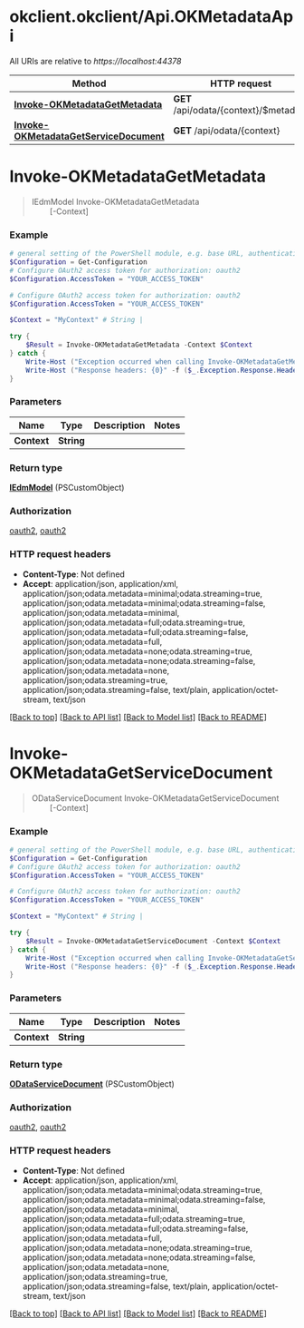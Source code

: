 # okclient.okclient/Api.OKMetadataApi

All URIs are relative to *https://localhost:44378*

Method | HTTP request | Description
------------- | ------------- | -------------
[**Invoke-OKMetadataGetMetadata**](OKMetadataApi.md#Invoke-OKMetadataGetMetadata) | **GET** /api/odata/{context}/$metadata | 
[**Invoke-OKMetadataGetServiceDocument**](OKMetadataApi.md#Invoke-OKMetadataGetServiceDocument) | **GET** /api/odata/{context} | 


<a name="Invoke-OKMetadataGetMetadata"></a>
# **Invoke-OKMetadataGetMetadata**
> IEdmModel Invoke-OKMetadataGetMetadata<br>
> &nbsp;&nbsp;&nbsp;&nbsp;&nbsp;&nbsp;&nbsp;&nbsp;[-Context] <String><br>



### Example
```powershell
# general setting of the PowerShell module, e.g. base URL, authentication, etc
$Configuration = Get-Configuration
# Configure OAuth2 access token for authorization: oauth2
$Configuration.AccessToken = "YOUR_ACCESS_TOKEN"

# Configure OAuth2 access token for authorization: oauth2
$Configuration.AccessToken = "YOUR_ACCESS_TOKEN"

$Context = "MyContext" # String | 

try {
    $Result = Invoke-OKMetadataGetMetadata -Context $Context
} catch {
    Write-Host ("Exception occurred when calling Invoke-OKMetadataGetMetadata: {0}" -f ($_.ErrorDetails | ConvertFrom-Json))
    Write-Host ("Response headers: {0}" -f ($_.Exception.Response.Headers | ConvertTo-Json))
}
```

### Parameters

Name | Type | Description  | Notes
------------- | ------------- | ------------- | -------------
 **Context** | **String**|  | 

### Return type

[**IEdmModel**](IEdmModel.md) (PSCustomObject)

### Authorization

[oauth2](../README.md#oauth2), [oauth2](../README.md#oauth2)

### HTTP request headers

 - **Content-Type**: Not defined
 - **Accept**: application/json, application/xml, application/json;odata.metadata=minimal;odata.streaming=true, application/json;odata.metadata=minimal;odata.streaming=false, application/json;odata.metadata=minimal, application/json;odata.metadata=full;odata.streaming=true, application/json;odata.metadata=full;odata.streaming=false, application/json;odata.metadata=full, application/json;odata.metadata=none;odata.streaming=true, application/json;odata.metadata=none;odata.streaming=false, application/json;odata.metadata=none, application/json;odata.streaming=true, application/json;odata.streaming=false, text/plain, application/octet-stream, text/json

[[Back to top]](#) [[Back to API list]](../README.md#documentation-for-api-endpoints) [[Back to Model list]](../README.md#documentation-for-models) [[Back to README]](../README.md)

<a name="Invoke-OKMetadataGetServiceDocument"></a>
# **Invoke-OKMetadataGetServiceDocument**
> ODataServiceDocument Invoke-OKMetadataGetServiceDocument<br>
> &nbsp;&nbsp;&nbsp;&nbsp;&nbsp;&nbsp;&nbsp;&nbsp;[-Context] <String><br>



### Example
```powershell
# general setting of the PowerShell module, e.g. base URL, authentication, etc
$Configuration = Get-Configuration
# Configure OAuth2 access token for authorization: oauth2
$Configuration.AccessToken = "YOUR_ACCESS_TOKEN"

# Configure OAuth2 access token for authorization: oauth2
$Configuration.AccessToken = "YOUR_ACCESS_TOKEN"

$Context = "MyContext" # String | 

try {
    $Result = Invoke-OKMetadataGetServiceDocument -Context $Context
} catch {
    Write-Host ("Exception occurred when calling Invoke-OKMetadataGetServiceDocument: {0}" -f ($_.ErrorDetails | ConvertFrom-Json))
    Write-Host ("Response headers: {0}" -f ($_.Exception.Response.Headers | ConvertTo-Json))
}
```

### Parameters

Name | Type | Description  | Notes
------------- | ------------- | ------------- | -------------
 **Context** | **String**|  | 

### Return type

[**ODataServiceDocument**](ODataServiceDocument.md) (PSCustomObject)

### Authorization

[oauth2](../README.md#oauth2), [oauth2](../README.md#oauth2)

### HTTP request headers

 - **Content-Type**: Not defined
 - **Accept**: application/json, application/xml, application/json;odata.metadata=minimal;odata.streaming=true, application/json;odata.metadata=minimal;odata.streaming=false, application/json;odata.metadata=minimal, application/json;odata.metadata=full;odata.streaming=true, application/json;odata.metadata=full;odata.streaming=false, application/json;odata.metadata=full, application/json;odata.metadata=none;odata.streaming=true, application/json;odata.metadata=none;odata.streaming=false, application/json;odata.metadata=none, application/json;odata.streaming=true, application/json;odata.streaming=false, text/plain, application/octet-stream, text/json

[[Back to top]](#) [[Back to API list]](../README.md#documentation-for-api-endpoints) [[Back to Model list]](../README.md#documentation-for-models) [[Back to README]](../README.md)

